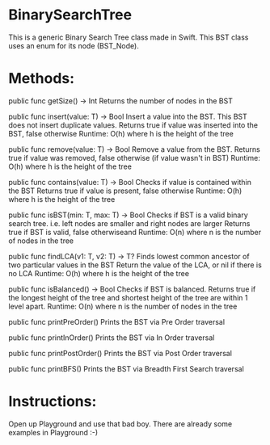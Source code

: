 # BinarySearchTree
This is a generic Binary Search Tree class made in Swift. This BST class uses an enum for its node (BST_Node).


# Methods:

public func getSize() -> Int
Returns the number of nodes in the BST


public func insert(value: T) -> Bool
Insert a value into the BST. This BST does not insert duplicate values.
Returns true if value was inserted into the BST, false otherwise
Runtime: O(h) where h is the height of the tree


public func remove(value: T) -> Bool
Remove a value from the BST.
Returns true if value was removed, false otherwise (if value wasn't in BST)
Runtime: O(h) where h is the height of the tree


public func contains(value: T) -> Bool
Checks if value is contained within the BST
Returns true if value is present, false otherwise
Runtime: O(h) where h is the height of the tree


public func isBST(min: T, max: T) -> Bool
Checks if BST is a valid binary search tree. i.e. left nodes are smaller and right nodes are larger
Returns true if BST is valid, false otherwiseand
Runtime: O(n) where n is the number of nodes in the tree


public func findLCA(v1: T, v2: T) -> T?
Finds lowest common ancestor of two particular values in the BST
Return the value of the LCA, or nil if there is no LCA
Runtime: O(h) where h is the height of the tree


public func isBalanced() -> Bool
Checks if BST is balanced.
Returns true if the longest height of the tree and shortest height of the tree are within 1 level apart.
Runtime: O(n) where n is the number of nodes in the tree


public func printPreOrder()
Prints the BST via Pre Order traversal


public func printInOrder()
Prints the BST via In Order traversal


public func printPostOrder()
Prints the BST via Post Order traversal


public func printBFS()
Prints the BST via Breadth First Search traversal


# Instructions:

Open up Playground and use that bad boy. There are already some examples in Playground :-)

